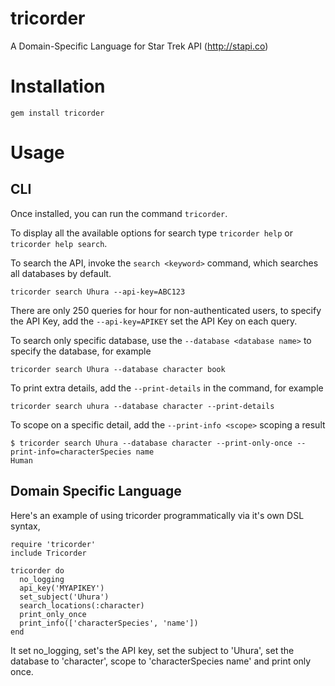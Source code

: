 # tricorder
A Domain-Specific Language for Star Trek API (http://stapi.co)

# Installation

```
gem install tricorder
```

# Usage

## CLI
Once installed, you can run the command `tricorder`.

To display all the available options for search type `tricorder help` or `tricorder help search`.

To search the API, invoke the `search <keyword>` command, which searches all databases by default.

```
tricorder search Uhura --api-key=ABC123
```

There are only 250 queries for hour for non-authenticated users, to specify the API Key, add the `--api-key=APIKEY` set the API Key on each query.

To search only specific database, use the `--database <database name>` to specify the database, for example

```
tricorder search Uhura --database character book
```

To print extra details, add the `--print-details` in the command, for example

```
tricorder search uhura --database character --print-details
```

To scope on a specific detail, add the `--print-info <scope>` scoping a result

```
$ tricorder search Uhura --database character --print-only-once --print-info=characterSpecies name
Human
```

## Domain Specific Language
Here's an example of using tricorder programmatically via it's own DSL syntax,

```
require 'tricorder'
include Tricorder

tricorder do
  no_logging
  api_key('MYAPIKEY')
  set_subject('Uhura')
  search_locations(:character)
  print_only_once
  print_info(['characterSpecies', 'name'])
end
```

It set no_logging, set's the API key, set the subject to 'Uhura', set the database to 'character', scope to 'characterSpecies name' and print only once.